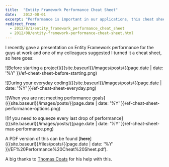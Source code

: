 ```yaml
---
title:  "Entity Framework Performance Cheat Sheet"
date:   2012-08-01
excerpt: "Performance is important in our applications, this cheat sheet gives tips to improve the Big O performance of your Entity Framework applications and suggestions for when and what to optimise."
redirect_from:
  - 2012/8/1/entity_framework_performance_cheat_sheet
  - 2012/08/entity-framework-performance-cheat-sheet.html
---
```

I recently gave a presentation on Entity Framework performance for the guys at work and one of my colleagues suggested I turned it a cheat sheet, so here goes:

![Before starting a project]({{site.baseurl}}/images/posts/{{page.date | date: '%Y' }}/ef-cheat-sheet-before-starting.png)

![During your everyday coding]({{site.baseurl}}/images/posts/{{page.date | date: '%Y' }}/ef-cheat-sheet-everyday.png)

![When you are not meeting performance goals]({{site.baseurl}}/images/posts/{{page.date | date: '%Y' }}/ef-cheat-sheet-performance-options.png)

![If you need to squeeze every last drop of performance]({{site.baseurl}}/images/posts/{{page.date | date: '%Y' }}/ef-cheat-sheet-max-performance.png)

A PDF version of this can be found [**here**]({{site.baseurl}}/files/posts/{{page.date | date: '%Y' }}/EF%20Performance%20Cheat%20Sheet.pdf).

A big thanks to [Thomas Coats](http://thomascoats.com/) for his help with this.
